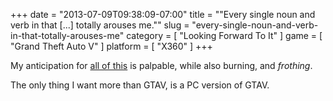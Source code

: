 +++
date = "2013-07-09T09:38:09-07:00"
title = "\"Every single noun and verb in that [...] totally arouses me.\""
slug = "every-single-noun-and-verb-in-that-totally-arouses-me"
category = [ "Looking Forward To It" ]
game = [ "Grand Theft Auto V" ]
platform = [ "X360" ]
+++

My anticipation for <a href="http://www.youtube.com/watch?v=N-xHcvug3WI">all of this</a> is palpable, while also burning, and <i>frothing</i>.

The only thing I want more than GTAV, is a PC version of GTAV.